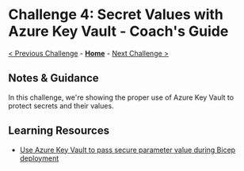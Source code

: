 # Challenge 4: Secret Values with Azure Key Vault - Coach's Guide

[< Previous Challenge](./Solution-03.md) - **[Home](./README.md)** - [Next Challenge >](./Solution-05.md)

## Notes & Guidance

In this challenge, we're showing the proper use of Azure Key Vault to protect secrets and their values.

## Learning Resources

- [Use Azure Key Vault to pass secure parameter value during Bicep deployment](https://learn.microsoft.com/en-us/azure/azure-resource-manager/bicep/key-vault-parameter?tabs=azure-cli)
